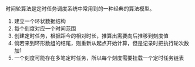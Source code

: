 时间轮算法是定时任务调度系统中常用到的一种经典的算法模型。

1. 建立一个环状数据结构
2. 每个刻度对应一个时间范围
3. 创建定时任务，根据距今的相对时长，推算出需要向后推移到刻度值
4. 倘若来到环形数组的结尾，则重新从起点开始计算，但是记录时把执行轮次数加1
5. 一个刻度可能存在多笔定时任务，所以每个刻度需要挂载一个定时任务链表
